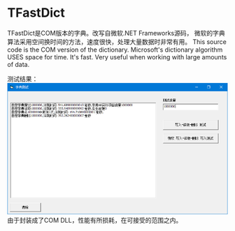 # TFastDict
TFastDict是COM版本的字典。改写自微软.NET Frameworks源码，
微软的字典算法采用空间换时间的方法，速度很快，处理大量数据时非常有用。 
This source code is the COM version of the dictionary. Microsoft's dictionary algorithm USES space for time. 
It's fast. Very useful when working with large amounts of data.

测试结果：   
![image](https://github.com/bzmework/TFastDict/blob/master/test.jpg)   
由于封装成了COM DLL，性能有所损耗，在可接受的范围之内。